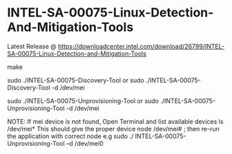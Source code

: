 # INTEL-SA-00075-Linux-Detection-And-Mitigation-Tools

Latest Release @ https://downloadcenter.intel.com/download/26799/INTEL-SA-00075-Linux-Detection-and-Mitigation-Tools

make

sudo ./INTEL-SA-00075-Discovery-Tool or sudo ./INTEL-SA-00075-Discovery-Tool -d /dev/mei

sudo ./INTEL-SA-00075-Unprovisioning-Tool or sudo ./INTEL-SA-00075-Unprovisioning-Tool -d /dev/mei

NOTE: 
If mei device is not found, Open Terminal and list available devices
ls /dev/mei*
This should give the proper device node /dev/mei# ; then re-run the application with correct node
e.g sudo ./ INTEL-SA-00075-Unprovisioning-Tool –d /dev/mei0

